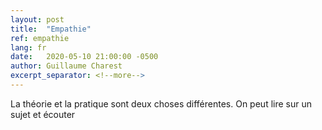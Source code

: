 ```yaml
---
layout: post
title:  "Empathie"
ref: empathie
lang: fr
date:   2020-05-10 21:00:00 -0500
author: Guillaume Charest
excerpt_separator: <!--more-->
---
```

La théorie et la pratique sont deux choses différentes.
On peut lire sur un sujet et écouter <!--more-->
